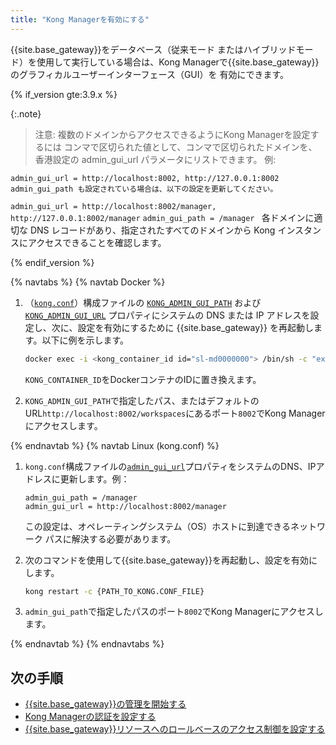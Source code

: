 ```yaml
---
title: "Kong Managerを有効にする"
---
```

{{site.base_gateway}}をデータベース（従来モード
またはハイブリッドモード）を使用して実行している場合は、Kong Managerで{{site.base_gateway}}のグラフィカルユーザーインターフェース（GUI）を
有効にできます。

{% if_version gte:3.9.x %}

{:.note}
> 注意: 複数のドメインからアクセスできるようにKong Managerを設定するには コンマで区切られた値として、コンマで区切られたドメインを、香港設定の admin_gui_url パラメータにリストできます。 例:

`admin_gui_url = http://localhost:8002, http://127.0.0.1:8002 `
`admin_gui_path も設定されている場合は、以下の設定を更新してください。`

`admin_gui_url = http://localhost:8002/manager, http://127.0.0.1:8002/manager`
`admin_gui_path = /manager `
各ドメインに適切な DNS レコードがあり、指定されたすべてのドメインから Kong インスタンスにアクセスできることを確認します。

{% endif_version %}

{% navtabs %}
{% navtab Docker %}

1. （[`kong.conf`](/gateway/{{page.release}}/production/kong-conf/)）構成ファイルの [`KONG_ADMIN_GUI_PATH`](/gateway/{{page.release}}/reference/configuration/#admin_gui_path) および [`KONG_ADMIN_GUI_URL`](/gateway/{{page.release}}/reference/configuration/#admin_gui_url) プロパティにシステムの DNS または IP アドレスを設定し、次に、設定を有効にするために {{site.base_gateway}} を再起動します。以下に例を示します。

   ```bash
   docker exec -i <kong_container_id id="sl-md0000000"> /bin/sh -c "export KONG_ADMIN_GUI_PATH='/'; export KONG_ADMIN_GUI_URL='http://localhost:8002/manager'; kong reload; exit"
   ```

   `KONG_CONTAINER_ID`をDockerコンテナのIDに置き換えます。
2. `KONG_ADMIN_GUI_PATH`で指定したパス、またはデフォルトのURL`http://localhost:8002/workspaces`にあるポート`8002`でKong Managerにアクセスします。

{% endnavtab %}
{% navtab Linux (kong.conf) %}

1. `kong.conf`構成ファイルの[`admin_gui_url`](/gateway/{{page.release}}/reference/configuration/#admin_gui_url)プロパティをシステムのDNS、IPアドレスに更新します。例：

       admin_gui_path = /manager
       admin_gui_url = http://localhost:8002/manager

   この設定は、オペレーティングシステム（OS）ホストに到達できるネットワーク パスに解決する必要があります。
2. 次のコマンドを使用して{{site.base_gateway}}を再起動し、設定を有効にします。

   ```bash
   kong restart -c {PATH_TO_KONG.CONF_FILE}
   ```

3. `admin_gui_path`で指定したパスのポート`8002`でKong Managerにアクセスします。

{% endnavtab %}
{% endnavtabs %}

次の手順
----

* [{{site.base_gateway}}の管理を開始する](/gateway/{{page.release}}/kong-manager/get-started/services-and-routes/)
* [Kong Managerの認証を設定する](/gateway/{{page.release}}/kong-manager/auth/)
* [{{site.base_gateway}}リソースへのロールベースのアクセス制御を設定する](/gateway/{{page.release}}/kong-manager/auth/rbac/)

